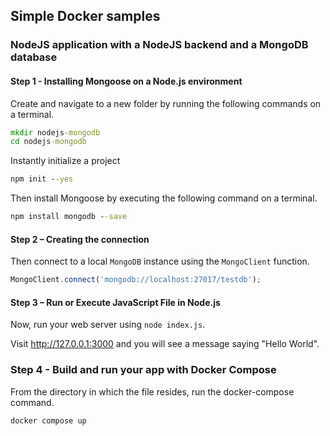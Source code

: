 ## Simple Docker samples
### NodeJS application with a NodeJS backend and a MongoDB database

#### Step 1 - Installing Mongoose on a Node.js environment

Create and navigate to a new folder by running the following commands on a terminal.
```bat
mkdir nodejs-mongodb
cd nodejs-mongodb
```

Instantly initialize a project
```bat
npm init --yes
```

Then install Mongoose by executing the following command on a terminal.
```bat
npm install mongodb --save
```

#### Step 2 – Creating the connection

Then connect to a local `MongoDB` instance using the `MongoClient` function.
```javascript
MongoClient.connect('mongodb://localhost:27017/testdb');
```

#### Step 3 – Run or Execute JavaScript File in Node.js
Now, run your web server using `node index.js`.

Visit http://127.0.0.1:3000 and you will see a message saying "Hello World".

### Step 4 - Build and run your app with Docker Compose
From the directory in which the file resides, run the docker-compose command.
```bat
docker compose up
```